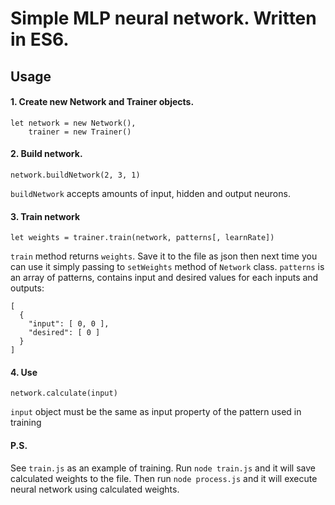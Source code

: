 # Simple MLP neural network. Written in ES6.

## Usage

#### 1. Create new Network and Trainer objects.

```
let network = new Network(),
    trainer = new Trainer()
```

#### 2. Build network.

```
network.buildNetwork(2, 3, 1)
```
```buildNetwork``` accepts amounts of input, hidden and output neurons.

#### 3. Train network

```
let weights = trainer.train(network, patterns[, learnRate])
```
```train``` method returns ```weights```. Save it to the file as json then next time you can use it simply passing to ```setWeights``` method of ```Network``` class. ```patterns``` is an array of patterns, contains input and desired values for each inputs and outputs: 
```
[
  {
    "input": [ 0, 0 ],
    "desired": [ 0 ]
  }
]
```

#### 4. Use

```
network.calculate(input)
```
```input``` object must be the same as input property of the pattern used in training

#### P.S.

See ```train.js``` as an example of training. Run ```node train.js``` and it will save calculated weights to the file. Then run ```node process.js``` and it will execute neural network using calculated weights.